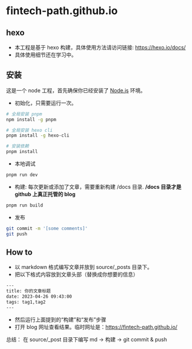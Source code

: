 # fintech-path.github.io

## hexo

- 本工程是基于 hexo 构建，具体使用方法请访问链接: <https://hexo.io/docs/>
- 具体使用细节还在学习中。

## 安装

这是一个 node 工程，首先确保你已经安装了 [Node.js](https://nodejs.org/) 环境。

- 初始化，只需要运行一次。

```bash
# 全局安装 pnpm
npm install -g pnpm

# 全局安装 hexo cli
pnpm install -g hexo-cli

# 安装依赖
pnpm install
```

- 本地调试
  
```bash
pnpm run dev
```

- 构建: 每次更新或添加了文章，需要重新构建 /docs 目录. **/docs 目录才是 github 上真正托管的 blog**
  
```bash
pnpm run build
```

- 发布

```bash
git commit -m '[some comments]'
git push
```

## How to

- 以 markdown 格式编写文章并放到 source/_posts 目录下。
- 把以下格式内容放到文章头部（替换成你想要的信息）

```bash
---
title: 你的文章标题
date: 2023-04-26 09:43:00
tags: tag1,tag2
---
```

- 然后运行上面提到的“构建”和“发布”步骤
- 打开 blog 网址查看结果。临时网址是：<https://fintech-path.github.io/>

总结： 在 source/_post 目录下编写 md -> 构建 -> git commit & push